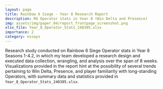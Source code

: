 ```yaml
---
layout: page
title: Rainbow 6 Siege - Year 8 Research Report
description: R6 Operator stats in Year 8 (Win Delta and Presence)
img: assets/img/paper_04/report_frontpage_screenshot.png
xlsx_file: Year_8_Operator_Stats_240305.xlsx
importance: 2
category: essays
---
```


Research study conducted on Rainbow 6 Siege Operator stats in Year 8 Seasons 1-4.2, in which my team developed a research design and executed data collection, wrangling, and analysis over the span of 8 weeks. Visualizations provided in the report hint at the possibility of several trends pertaining to Win Delta, Presence, and player familiarity with long-standing Operators, with summary data and statistics provided in ```Year_8_Operator_Stats_240305.xlsx```. <a href="{{ page.xlsx_file | prepend: 'assets/pdf/' | relative_url}}" target="_blank" rel="noopener noreferrer"><i class="fa-solid fa-file-excel"></i></a>

<object data="{{ site.url }}{{ site.baseurl }}/assets/pdf/Year_8_Operator_Research_Report_240305.pdf" width="800" height="500" type='application/pdf'></object>

